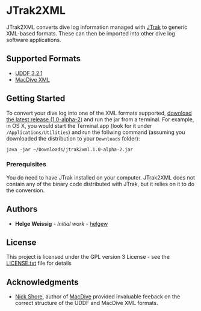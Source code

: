 # JTrak2XML

JTrak2XML converts dive log information managed with [JTrak](https://www.frobese.de/JTrak/en/jtrak.html) to generic XML-based formats.
These can then be imported into other dive log software applications.

## Supported Formats

* [UDDF 3.2.1](https://www.streit.cc/extern/uddf_v321/en/index.html)
* [MacDive XML](http://www.mac-dive.com)

## Getting Started

To convert your dive log into one of the XML formats supported, [download the latest release 
(1.0-alpha-2)](https://github.com/helgew/jtrak2xml/releases/download/jtrak2xml-1.0-alpha-2/jtrak2xml.1.0-alpha-2.jar)
and run the jar from a terminal. For example, in OS X, you would start the Terminal.app
(look for it under `/Applications/Utilities`) and run the follwing 
command (assuming you downloaded the distribution to your `Downloads` folder):

```
java -jar ~/Downloads/jtrak2xml.1.0-alpha-2.jar
```

### Prerequisites

You do need to have JTrak installed on your computer. JTrak2XML does not contain any of the 
binary code distributed with JTrak, but it relies on it to do the conversion.

## Authors

* **Helge Weissig** - *Initial work* - [helgew](https://github.com/helgew)

## License

This project is licensed under the GPL version 3 License - see the [LICENSE.txt](../../../LICENSE.txt) file 
for details

## Acknowledgments

* [Nick Shore](mailto:support@mac-dive.com), author of [MacDive](http://www.mac-dive.com) 
provided invaluable feeback on the correct structure of the UDDF and MacDive XML formats.
